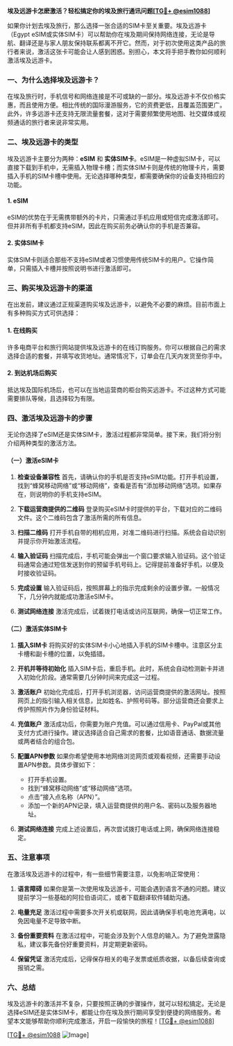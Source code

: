 **埃及远游卡怎麽激活？轻松搞定你的埃及旅行通讯问题[[TG💪+ @esim1088](https://t.me/s/esim1088)]**

如果你计划去埃及旅行，那么选择一张合适的SIM卡至关重要。埃及远游卡（Egypt eSIM或实体SIM卡）可以帮助你在埃及期间保持网络连接，无论是导航、翻译还是与家人朋友保持联系都离不开它。然而，对于初次使用这类产品的旅行者来说，激活这张卡可能会让人感到困惑。别担心，本文将手把手教你如何顺利激活埃及远游卡。

### 一、为什么选择埃及远游卡？

在埃及旅行时，手机信号和网络连接是不可或缺的一部分。埃及远游卡不仅价格实惠，而且使用方便。相比传统的国际漫游服务，它的资费更低，且覆盖范围更广。此外，许多远游卡还支持无限流量套餐，这对于需要频繁使用地图、社交媒体或视频通话的旅行者来说非常实用。

### 二、埃及远游卡的类型

埃及远游卡主要分为两种：**eSIM** 和 **实体SIM卡**。eSIM是一种虚拟SIM卡，可以直接下载到手机中，无需插入物理卡槽；而实体SIM卡则是传统的物理卡片，需要插入手机的SIM卡槽中使用。无论选择哪种类型，都需要确保你的设备支持相应的功能。

#### 1. eSIM
eSIM的优势在于无需携带额外的卡片，只需通过手机应用或短信完成激活即可。但并非所有手机都支持eSIM，因此在购买前务必确认你的手机是否兼容。

#### 2. 实体SIM卡
实体SIM卡则适合那些不支持eSIM或者习惯使用传统SIM卡的用户。它操作简单，只需插入卡槽并按照说明书进行激活即可。

### 三、购买埃及远游卡的渠道

在出发前，建议通过正规渠道购买埃及远游卡，以避免不必要的麻烦。目前市面上有多种购买方式可供选择：

#### 1. 在线购买
许多电商平台和旅行网站提供埃及远游卡的在线订购服务。你可以根据自己的需求选择合适的套餐，并填写收货地址。通常情况下，订单会在几天内发货至你手中。

#### 2. 到达机场后购买
抵达埃及国际机场后，也可以在当地运营商的柜台购买远游卡。不过这种方式可能需要排队等候，且选择较为有限。

### 四、激活埃及远游卡的步骤

无论你选择了eSIM还是实体SIM卡，激活过程都非常简单。接下来，我们将分别介绍两种类型的激活方法。

#### （一）激活eSIM卡

1. **检查设备兼容性**
   首先，请确认你的手机是否支持eSIM功能。打开手机设置，找到“蜂窝移动网络”或“移动网络”，查看是否有“添加移动网络”选项。如果存在，则说明你的手机支持eSIM。

2. **下载运营商提供的二维码**
   登录购买eSIM卡时提供的平台，下载对应的二维码文件。这个二维码包含了激活所需的所有信息。

3. **扫描二维码**
   打开手机自带的相机应用，对准二维码进行扫描。系统会自动识别并提示你开始激活流程。

4. **输入验证码**
   扫描完成后，手机可能会弹出一个窗口要求输入验证码。这个验证码通常会通过短信发送到你的预留手机号码上。记得提前准备好手机，以便及时接收验证码。

5. **完成设置**
   输入验证码后，按照屏幕上的指示完成剩余的设置步骤。一般情况下，几分钟内就能成功激活eSIM卡。

6. **测试网络连接**
   激活完成后，试着拨打电话或访问互联网，确保一切正常工作。

#### （二）激活实体SIM卡

1. **插入SIM卡**
   将购买好的实体SIM卡小心地插入手机的SIM卡槽中。注意区分主卡槽和副卡槽的位置，以免插错。

2. **开机并等待初始化**
   插入SIM卡后，重启手机。此时，系统会自动检测新卡并进入初始化阶段。通常需要几分钟时间来完成这一过程。

3. **激活账户**
   初始化完成后，打开手机浏览器，访问运营商提供的激活网址。按照网页上的指引输入相关信息，比如姓名、护照号码等。部分运营商还会要求上传护照照片作为身份验证材料。

4. **充值账户**
   激活成功后，你需要为账户充值。可以通过信用卡、PayPal或其他支付方式进行操作。建议选择适合自己需求的套餐，比如语音通话、数据流量或两者结合的组合包。

5. **配置APN参数**
   如果你希望使用本地网络浏览网页或观看视频，还需要手动设置APN参数。具体步骤如下：
   - 打开手机设置。
   - 找到“蜂窝移动网络”或“移动网络”选项。
   - 点击“接入点名称（APN）”。
   - 添加一个新的APN记录，填入运营商提供的用户名、密码以及服务器地址。

6. **测试网络连接**
   完成上述设置后，再次尝试拨打电话或上网，确保网络连接稳定。

### 五、注意事项

在激活埃及远游卡的过程中，有一些细节需要注意，以免影响正常使用：

1. **语言障碍**
   如果你是第一次使用埃及远游卡，可能会遇到语言不通的问题。建议提前学习一些基础的阿拉伯语词汇，或者下载翻译软件辅助沟通。

2. **电量充足**
   激活过程中需要多次开关机或联网，因此请确保手机电池充满电，以免因电量不足导致中断。

3. **备份重要资料**
   在激活过程中，可能会涉及到个人信息的输入。为了避免泄露隐私，建议事先备份好重要资料，并定期更新密码。

4. **保留凭证**
   激活完成后，记得保存相关的电子发票或纸质收据，以备后续查询或报销之需。

### 六、总结

埃及远游卡的激活并不复杂，只要按照正确的步骤操作，就可以轻松搞定。无论是选择eSIM还是实体SIM卡，都能让你在埃及旅行期间享受到便捷的网络服务。希望本文能够帮助你顺利完成激活，开启一段愉快的旅程！[[TG💪+ @esim1088](https://t.me/s/esim1088)]

[[TG💪+ @esim1088](https://t.me/s/esim1088) ![Image](https://i.postimg.cc/4NQfJmqS/Snipaste-2025-05-13-00-14-12.png)]